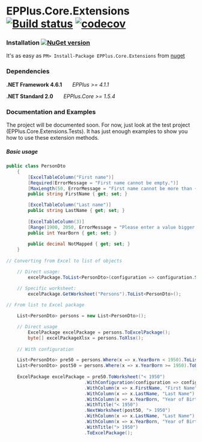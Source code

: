 # **EPPlus.Core.Extensions** [![Build status](https://ci.appveyor.com/api/projects/status/cdhoa8m20k2k71ke?svg=true)](https://ci.appveyor.com/project/eraydin/epplus-core-extensions) [![codecov](https://codecov.io/gh/eraydin/EPPlus.Core.Extensions/graph/badge.svg)](https://codecov.io/gh/eraydin/EPPlus.Core.Extensions)

### **Installation** [![NuGet version](https://badge.fury.io/nu/EPPlus.Core.Extensions.svg)](https://badge.fury.io/nu/EPPlus.Core.Extensions)

It's as easy as `PM> Install-Package EPPlus.Core.Extensions` from [nuget](http://nuget.org/packages/EPPlus.Core.Extensions)

### **Dependencies**

**.NET Framework 4.6.1**
      &nbsp;&nbsp;&nbsp;&nbsp;&nbsp;&nbsp;*EPPlus >= 4.1.1*

**.NET Standard 2.0**
&nbsp;&nbsp;&nbsp;&nbsp;&nbsp;&nbsp;*EPPlus.Core >= 1.5.4*

### **Documentation and Examples**

The project will be documented soon. For now, just look at the test project (EPPlus.Core.Extensions.Tests). It has just enough examples to show you how to use these extension methods. 

##### **Basic usage**

```cs
public class PersonDto
    {      
        [ExcelTableColumn("First name")]
        [Required(ErrorMessage = "First name cannot be empty.")]
        [MaxLength(50, ErrorMessage = "First name cannot be more than {1} characters.")] 
        public string FirstName { get; set; }

        [ExcelTableColumn("Last name")]       
        public string LastName { get; set; }
        
        [ExcelTableColumn(3)]
        [Range(1900, 2050, ErrorMessage = "Please enter a value bigger than {1}")]
        public int YearBorn { get; set; }
        
        public decimal NotMapped { get; set; }
    }
    
// Converting from Excel to list of objects

    // Direct usage: 
        excelPackage.ToList<PersonDto>(configuration => configuration.SkipCastingErrors());

    // Specific worksheet: 
        excelPackage.GetWorksheet("Persons").ToList<PersonDto>();  
    
// From list to Excel package

    List<PersonDto> persons = new List<PersonDto>();

    // Direct usage
        ExcelPackage excelPackage = persons.ToExcelPackage();
        byte[] excelPackageXlsx = persons.ToXlsx();
       
    // With configuration

    List<PersonDto> pre50 = persons.Where(x => x.YearBorn < 1950).ToList();
    List<PersonDto> post50 = persons.Where(x => x.YearBorn >= 1950).ToList();
        
    ExcelPackage excelPackage = pre50.ToWorksheet("< 1950")
                             .WithConfiguration(configuration => configuration.WithColumnConfiguration(x => x.AutoFit()))
                             .WithColumn(x => x.FirstName, "First Name")
                             .WithColumn(x => x.LastName, "Last Name")
                             .WithColumn(x => x.YearBorn, "Year of Birth")
                             .WithTitle("< 1950")
                             .NextWorksheet(post50, "> 1950")
                             .WithColumn(x => x.LastName, "Last Name")
                             .WithColumn(x => x.YearBorn, "Year of Birth")
                             .WithTitle("> 1950")
                             .ToExcelPackage(); 
```